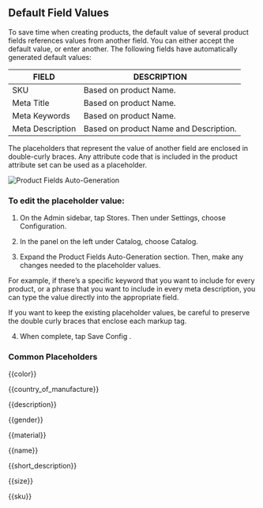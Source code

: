 Default Field Values
--

To save time when creating products, the default value of several product fields references values from another field. You can either accept the default value, or enter another. The following fields have automatically generated default values:

FIELD | DESCRIPTION
-- | --
SKU | Based on product Name.
Meta Title | Based on product Name.
Meta Keywords | Based on product Name.
Meta Description | Based on product Name and Description.

The placeholders that represent the value of another field are enclosed in double-curly braces. Any attribute code that is included in the product attribute set can be used as a placeholder.

 
![Product Fields Auto-Generation](https://docs.magento.com/m2/ce/user_guide/Resources/Images/config-catalog-catalog-product-fields-auto-generation_thumb_0_0.png)

### To edit the placeholder value:

1.	On the Admin sidebar, tap Stores. Then under Settings, choose Configuration.

2.	In the panel on the left under Catalog, choose Catalog.

3.	Expand the Product Fields Auto-Generation section. Then, make any changes needed to the placeholder values.

For example, if there’s a specific keyword that you want to include for every product, or a phrase that you want to include in every meta description, you can type the value directly into the appropriate field.

If you want to keep the existing placeholder values, be careful to preserve the double curly braces that enclose each markup tag.

4.	When complete, tap  Save Config .

### Common Placeholders

{{color}}

{{country_of_manufacture}}

{{description}}

{{gender}}

{{material}}

{{name}}

{{short_description}}

{{size}}

{{sku}}